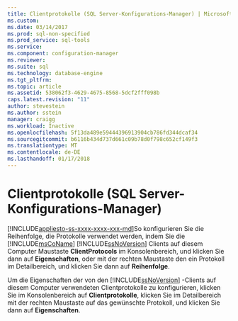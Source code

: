 ```yaml
---
title: Clientprotokolle (SQL Server-Konfigurations-Manager) | Microsoft Docs
ms.custom: 
ms.date: 03/14/2017
ms.prod: sql-non-specified
ms.prod_service: sql-tools
ms.service: 
ms.component: configuration-manager
ms.reviewer: 
ms.suite: sql
ms.technology: database-engine
ms.tgt_pltfrm: 
ms.topic: article
ms.assetid: 538062f3-4629-4675-8568-5dcf2fff098b
caps.latest.revision: "11"
author: stevestein
ms.author: sstein
manager: craigg
ms.workload: Inactive
ms.openlocfilehash: 5f13da489e59444396913904cb786fd344dcaf34
ms.sourcegitcommit: b6116b434d737d661c09b78d0f798c652cf149f3
ms.translationtype: MT
ms.contentlocale: de-DE
ms.lasthandoff: 01/17/2018
---
```

# <a name="client-protocols-sql-server-configuration-manager"></a>Clientprotokolle (SQL Server-Konfigurations-Manager)
[!INCLUDE[appliesto-ss-xxxx-xxxx-xxx-md](../../includes/appliesto-ss-xxxx-xxxx-xxx-md.md)]So konfigurieren Sie die Reihenfolge, die Protokolle verwendet werden, indem Sie die [!INCLUDE[msCoName](../../includes/msconame-md.md)] [!INCLUDE[ssNoVersion](../../includes/ssnoversion-md.md)] Clients auf diesem Computer Maustaste **ClientProtocols** im Konsolenbereich, und klicken Sie dann auf **Eigenschaften**, oder mit der rechten Maustaste den ein Protokoll im Detailbereich, und klicken Sie dann auf **Reihenfolge**.  
  
 Um die Eigenschaften der von den [!INCLUDE[ssNoVersion](../../includes/ssnoversion-md.md)] -Clients auf diesem Computer verwendeten Clientprotokolle zu konfigurieren, klicken Sie im Konsolenbereich auf **Clientprotokolle**, klicken Sie im Detailbereich mit der rechten Maustaste auf das gewünschte Protokoll, und klicken Sie dann auf **Eigenschaften**.  
  
  
